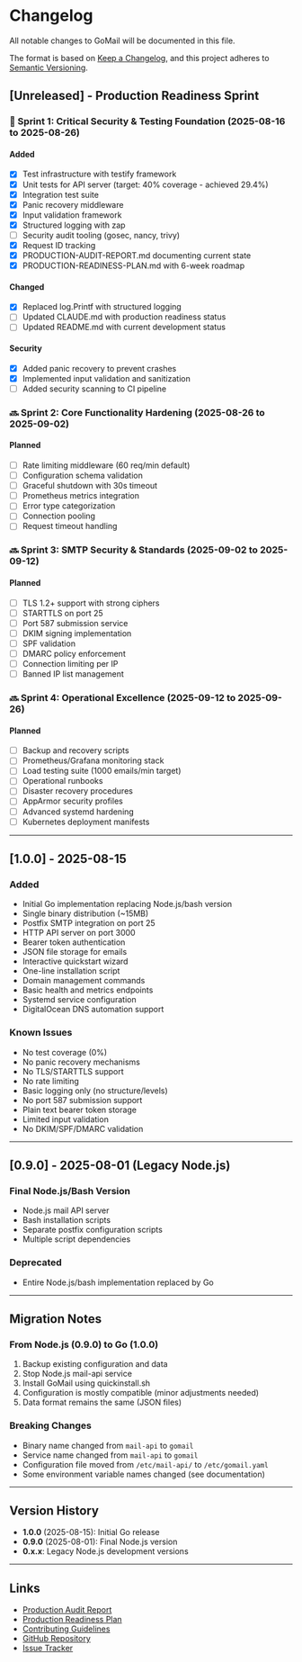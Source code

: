 # Changelog

All notable changes to GoMail will be documented in this file.

The format is based on [Keep a Changelog](https://keepachangelog.com/en/1.0.0/),
and this project adheres to [Semantic Versioning](https://semver.org/spec/v2.0.0.html).

## [Unreleased] - Production Readiness Sprint

### 🚧 Sprint 1: Critical Security & Testing Foundation (2025-08-16 to 2025-08-26)

#### Added
- [x] Test infrastructure with testify framework
- [x] Unit tests for API server (target: 40% coverage - achieved 29.4%)
- [x] Integration test suite
- [x] Panic recovery middleware
- [x] Input validation framework
- [x] Structured logging with zap
- [ ] Security audit tooling (gosec, nancy, trivy)
- [x] Request ID tracking
- [x] PRODUCTION-AUDIT-REPORT.md documenting current state
- [x] PRODUCTION-READINESS-PLAN.md with 6-week roadmap

#### Changed
- [x] Replaced log.Printf with structured logging
- [ ] Updated CLAUDE.md with production readiness status
- [ ] Updated README.md with current development status

#### Security
- [x] Added panic recovery to prevent crashes
- [x] Implemented input validation and sanitization
- [ ] Added security scanning to CI pipeline

### 🔜 Sprint 2: Core Functionality Hardening (2025-08-26 to 2025-09-02)

#### Planned
- [ ] Rate limiting middleware (60 req/min default)
- [ ] Configuration schema validation
- [ ] Graceful shutdown with 30s timeout
- [ ] Prometheus metrics integration
- [ ] Error type categorization
- [ ] Connection pooling
- [ ] Request timeout handling

### 🔜 Sprint 3: SMTP Security & Standards (2025-09-02 to 2025-09-12)

#### Planned
- [ ] TLS 1.2+ support with strong ciphers
- [ ] STARTTLS on port 25
- [ ] Port 587 submission service
- [ ] DKIM signing implementation
- [ ] SPF validation
- [ ] DMARC policy enforcement
- [ ] Connection limiting per IP
- [ ] Banned IP list management

### 🔜 Sprint 4: Operational Excellence (2025-09-12 to 2025-09-26)

#### Planned
- [ ] Backup and recovery scripts
- [ ] Prometheus/Grafana monitoring stack
- [ ] Load testing suite (1000 emails/min target)
- [ ] Operational runbooks
- [ ] Disaster recovery procedures
- [ ] AppArmor security profiles
- [ ] Advanced systemd hardening
- [ ] Kubernetes deployment manifests

---

## [1.0.0] - 2025-08-15

### Added
- Initial Go implementation replacing Node.js/bash version
- Single binary distribution (~15MB)
- Postfix SMTP integration on port 25
- HTTP API server on port 3000
- Bearer token authentication
- JSON file storage for emails
- Interactive quickstart wizard
- One-line installation script
- Domain management commands
- Basic health and metrics endpoints
- Systemd service configuration
- DigitalOcean DNS automation support

### Known Issues
- No test coverage (0%)
- No panic recovery mechanisms
- No TLS/STARTTLS support
- No rate limiting
- Basic logging only (no structure/levels)
- No port 587 submission support
- Plain text bearer token storage
- Limited input validation
- No DKIM/SPF/DMARC validation

---

## [0.9.0] - 2025-08-01 (Legacy Node.js)

### Final Node.js/Bash Version
- Node.js mail API server
- Bash installation scripts
- Separate postfix configuration scripts
- Multiple script dependencies

### Deprecated
- Entire Node.js/bash implementation replaced by Go

---

## Migration Notes

### From Node.js (0.9.0) to Go (1.0.0)
1. Backup existing configuration and data
2. Stop Node.js mail-api service
3. Install GoMail using quickinstall.sh
4. Configuration is mostly compatible (minor adjustments needed)
5. Data format remains the same (JSON files)

### Breaking Changes
- Binary name changed from `mail-api` to `gomail`
- Service name changed from `mail-api` to `gomail`
- Configuration file moved from `/etc/mail-api/` to `/etc/gomail.yaml`
- Some environment variable names changed (see documentation)

---

## Version History

- **1.0.0** (2025-08-15): Initial Go release
- **0.9.0** (2025-08-01): Final Node.js version
- **0.x.x**: Legacy Node.js development versions

---

## Links

- [Production Audit Report](PRODUCTION-AUDIT-REPORT.md)
- [Production Readiness Plan](PRODUCTION-READINESS-PLAN.md)
- [Contributing Guidelines](CONTRIBUTING.md)
- [GitHub Repository](https://github.com/grumpyguvner/gomail)
- [Issue Tracker](https://github.com/grumpyguvner/gomail/issues)